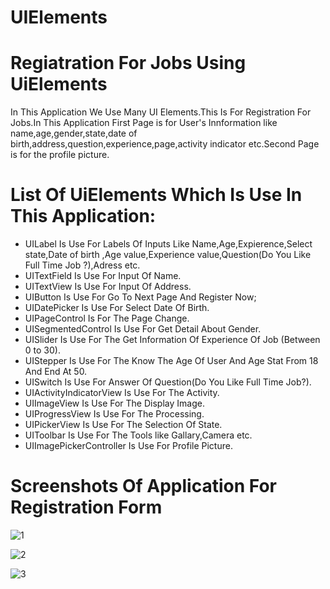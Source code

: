 # UIElements

# Regiatration For Jobs Using UiElements
In This Application We Use Many UI Elements.This Is For Registration For Jobs.In This Application First Page is for User's Innformation like name,age,gender,state,date of birth,address,question,experience,page,activity indicator etc.Second Page is for the profile picture.

# List Of UiElements Which Is Use In This Application:
* UILabel Is Use For Labels Of Inputs Like Name,Age,Expierence,Select state,Date of birth ,Age value,Experience value,Question(Do You Like Full Time Job ?),Adress etc.
* UITextField Is Use For Input Of Name.
* UITextView Is Use For Input Of Address.
* UIButton Is Use For Go To Next Page And Register Now;
* UIDatePicker Is Use For Select Date Of Birth.
* UIPageControl Is For The Page Change.
* UISegmentedControl Is Use For Get Detail About Gender.
* UISlider Is Use For The Get Information Of Experience Of Job (Between 0 to 30).
* UIStepper Is Use For The Know The Age Of User And Age Stat From 18 And End At 50.
* UISwitch Is Use For Answer Of Question(Do You Like Full Time Job?).
* UIActivityIndicatorView Is Use For The Activity.
* UIImageView Is Use For The Display Image.
* UIProgressView Is Use For The Processing.
* UIPickerView Is Use For The Selection Of State.
* UIToolbar Is Use For The Tools like Gallary,Camera etc.
* UIImagePickerController Is Use For Profile Picture.


# Screenshots Of Application For Registration Form
![1](https://user-images.githubusercontent.com/81640415/122795500-06483b80-d2db-11eb-8914-9bdf54d94368.png)

![2](https://user-images.githubusercontent.com/81640415/122795782-48717d00-d2db-11eb-95b7-806af35a3dbc.png)

![3](https://user-images.githubusercontent.com/81640415/122795904-6b9c2c80-d2db-11eb-96f2-e0d98a96c0ff.png)
